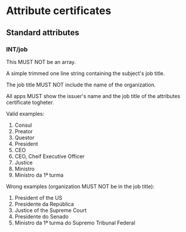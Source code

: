 # Attribute certificates

## Standard attributes

### INT/job

This MUST NOT be an array.

A simple trimmed one line string containing the subject's job title.

The job title MUST NOT include the name of the organization.

All apps MUST show the issuer's name and the job title of the attributes certificate togheter. 

Valid examples:

1. Consul
2. Preator
3. Questor
4. President
5. CEO
6. CEO, Cheif Executive Officer
7. Justice
8. Ministro
9. Ministro da 1ª turma

Wrong examples (organization MUST NOT be in the job title):

1. President of the US
2. Presidente da República
3. Justice of the Supreme Court
3. Presidente do Senado
4. Ministro da 1ª turma do Supremo Tribunal Federal

